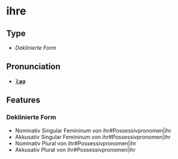 # ihre
## Type
- _Deklinierte Form_
## Pronunciation
- **_[ˈiːʁə](https://commons.wikimedia.org/wiki/File:De-ihre.ogg)_**
## Features
### Deklinierte Form
- Nominativ Singular Femininum von ihr#Possessivpronomen|ihr
- Akkusativ Singular Femininum von ihr#Possessivpronomen|ihr
- Nominativ Plural von ihr#Possessivpronomen|ihr
- Akkusativ Plural von ihr#Possessivpronomen|ihr
